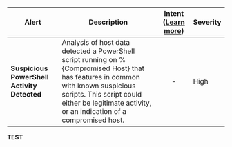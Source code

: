 |Alert|Description|Intent ([Learn more](#intentions))|Severity|
|----|----|:----:|--|
|**Suspicious PowerShell Activity Detected**|Analysis of host data detected a PowerShell script running on %{Compromised Host} that has features in common with known suspicious scripts. This script could either be legitimate activity, or an indication of a compromised host.|-|High|
**TEST**
